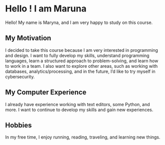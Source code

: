 # Hello ! I am Maruna
Hello! My name is Maryna, and I am very happy to study on this course.
## My Motivation
I decided to take this course because I am very interested in programming and design. I want to fully develop my skills, understand programming languages, learn a structured approach to problem-solving, and learn how to work in a team. I also want to explore other areas, such as working with databases, analytics/processing, and in the future, I’d like to try myself in cybersecurity.
## My Computer Experience
I already have experience working with text editors, some Python, and more. I want to continue to develop my skills and gain new experiences.
## Hobbies
In my free time, I enjoy running, reading, traveling, and learning new things.
